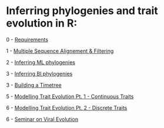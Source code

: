 # Inferring phylogenies and trait evolution in R:

0 - [Requirements](https://github.com/for-giobbe/Rphy/blob/main/markdowns/0.md)

1 - [Multiple Sequence Alignement & Filtering](https://github.com/for-giobbe/Rphy/blob/main/markdowns/1.md)

2 - [Inferring ML phylogenies]()

3 - [Inferring BI phylogenies]()

3 - [Building a Timetree]()

5 - [Modelling Trait Evolution Pt. 1 - Continuous Traits]()

6 - [Modelling Trait Evolution Pt. 2 - Discrete Traits ]()

6 - [Seminar on Viral Evolution]()
